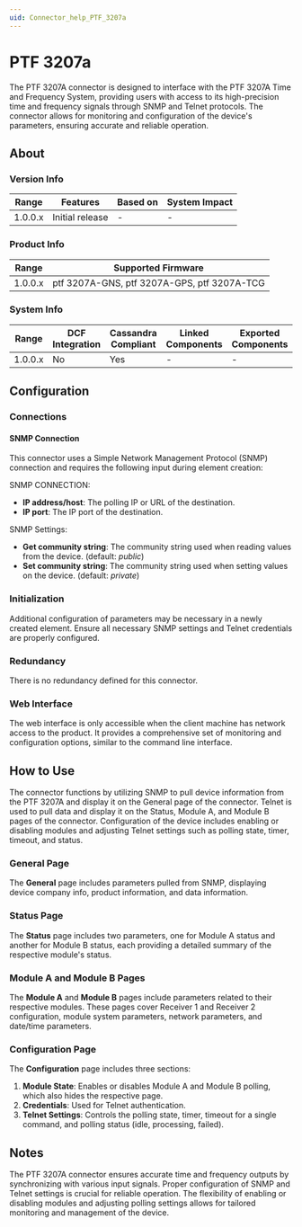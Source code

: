 ```yaml
---
uid: Connector_help_PTF_3207a
---
```


# PTF 3207a

The PTF 3207A connector is designed to interface with the PTF 3207A Time and Frequency System, providing users with access to its high-precision time and frequency signals through SNMP and Telnet protocols. The connector allows for monitoring and configuration of the device's parameters, ensuring accurate and reliable operation.

## About

### Version Info

| Range       | Features         | Based on   | System Impact |
|-------------|----------------- |------------|---------------|
| 1.0.0.x     | Initial release  | -          | -             |

### Product Info

| Range       | Supported Firmware                                     |
|-------------|--------------------------------------------------------|
| 1.0.0.x     | ptf 3207A-GNS, ptf 3207A-GPS, ptf 3207A-TCG            |

### System Info

| Range       | DCF Integration  | Cassandra Compliant  | Linked Components  | Exported Components   |
|-------------|------------------|----------------------|--------------------|-----------------------|
| 1.0.0.x     | No               | Yes                  | -                  | -                     |

## Configuration

### Connections

#### SNMP Connection

This connector uses a Simple Network Management Protocol (SNMP) connection and requires the following input during element creation:

SNMP CONNECTION:

- **IP address/host**: The polling IP or URL of the destination.
- **IP port**: The IP port of the destination.

SNMP Settings:

- **Get community string**: The community string used when reading values from the device. (default: *public*)
- **Set community string**: The community string used when setting values on the device. (default: *private*)

### Initialization

Additional configuration of parameters may be necessary in a newly created element. Ensure all necessary SNMP settings and Telnet credentials are properly configured.

### Redundancy

There is no redundancy defined for this connector.

### Web Interface

The web interface is only accessible when the client machine has network access to the product. It provides a comprehensive set of monitoring and configuration options, similar to the command line interface.

## How to Use

The connector functions by utilizing SNMP to pull device information from the PTF 3207A and display it on the General page of the connector. Telnet is used to pull data and display it on the Status, Module A, and Module B pages of the connector. Configuration of the device includes enabling or disabling modules and adjusting Telnet settings such as polling state, timer, timeout, and status.

### General Page

The **General** page includes parameters pulled from SNMP, displaying device company info, product information, and data information.

### Status Page

The **Status** page includes two parameters, one for Module A status and another for Module B status, each providing a detailed summary of the respective module's status.

### Module A and Module B Pages

The **Module A** and **Module B** pages include parameters related to their respective modules. These pages cover Receiver 1 and Receiver 2 configuration, module system parameters, network parameters, and date/time parameters.

### Configuration Page

The **Configuration** page includes three sections:
1. **Module State**: Enables or disables Module A and Module B polling, which also hides the respective page.
2. **Credentials**: Used for Telnet authentication.
3. **Telnet Settings**: Controls the polling state, timer, timeout for a single command, and polling status (idle, processing, failed).

## Notes

The PTF 3207A connector ensures accurate time and frequency outputs by synchronizing with various input signals. Proper configuration of SNMP and Telnet settings is crucial for reliable operation. The flexibility of enabling or disabling modules and adjusting polling settings allows for tailored monitoring and management of the device.
